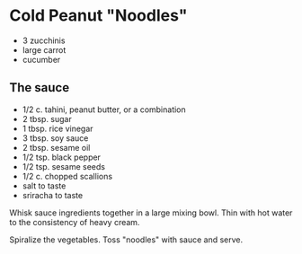# Cold Peanut "Noodles"

- 3 zucchinis
- large carrot
- cucumber

## The sauce

- 1/2 c. tahini, peanut butter, or a combination
- 2 tbsp. sugar
- 1 tbsp. rice vinegar
- 3 tbsp. soy sauce
- 2 tbsp. sesame oil
- 1/2 tsp. black pepper
- 1/2 tsp. sesame seeds
- 1/2 c. chopped scallions
- salt to taste
- sriracha to taste

Whisk sauce ingredients together in a large mixing bowl. Thin with hot water to
the consistency of heavy cream.

Spiralize the vegetables. Toss "noodles" with sauce and serve.
